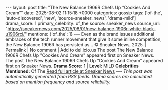 --- layout: post title: "The New Balance 1906R Chefs Up “Cookies And Cream”" date: 2025-08-02 11:15:18 +0000 categories: gossip tags: ['of-the', 'auto-discovered', 'new', 'source-sneaker_news', 'drama-mild'] drama_score: 1 primary_celebrity: of_the source: sneaker_news source_url: "https://sneakernews.com/2025/08/01/new-balance-1906r-white-black-u1906rci/" mentions: {'of_the': 1} --- Even as the brand issues additional embraces of the tech runner movement that give it some inline competition, the New Balance 1906R has persisted as... © Sneaker News, 2025. | Permalink | No comment | Add to del.icio.us The post The New Balance 1906R Chefs Up "Cookies And Cream" appeared first on Sneaker News. The post The New Balance 1906R Chefs Up “Cookies And Cream” appeared first on Sneaker News. **Drama Score:** 1 | **Level:** MILD **Celebrities Mentioned:** Of The [Read full article at Sneaker News](https://sneakernews.com/2025/08/01/new-balance-1906r-white-black-u1906rci/) --- *This post was automatically generated from RSS feeds. Drama scores are calculated based on mention frequency and source reliability.*